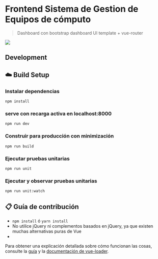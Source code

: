 # Frontend Sistema de Gestion de Equipos de cómputo

> Dashboard con bootstrap dashboard UI template + vue-router

![](Dashboard2.PNG)


## Development

## :cloud: Build Setup

### Instalar dependencias

`npm install`

### serve con recarga activa en localhost:8000

`npm run dev`

### Construir para producción con minimización

`npm run build`

### Ejecutar pruebas unitarias

`npm run unit`

### Ejecutar y observar pruebas unitarias

`npm run unit:watch`

## :clipboard: Guía de contribución

- `npm install` ó `yarn install`
- No utilice jQuery ni complementos basados ​​en jQuery, ya que existen muchas alternativas puras de Vue
- 
Para obtener una explicación detallada sobre cómo funcionan las cosas, consulte la [guía](http://vuejs-templates.github.io/webpack/) y la [documentación de vue-loader](http://vuejs.github.io/vue-loader).

[changelog]: ./CHANGELOG.md
[license]: ./LICENSE.md
[version-badge]: https://img.shields.io/badge/version-2.1.0-blue.svg
[license-badge]: https://img.shields.io/badge/license-MIT-blue.svg
